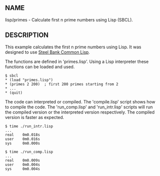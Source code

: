 
NAME
----

lisp/primes - Calculate first n prime numbers using Lisp (SBCL).

DESCRIPTION
-----------

This example calculates the first n prime numbers using Lisp.
It was designed to use [Steel Bank Common Lisp][sbcl].

  [sbcl]: http://www.sbcl.org

The functions are defined in 'primes.lisp'.  Using a Lisp
interpreter these functions can be loaded and used.

    $ sbcl
    * (load "primes.lisp")
    * (primes 2 200)  ; first 200 primes starting from 2
    * ...
    * (quit)

The code can interpreted or compiled.
The 'compile.lisp' script shows how to compile the code.
The 'run_comp.lisp' and 'run_intr.lisp' scripts will run
the compiled version or the interpreted version respectively.
The compiled version is faster as expected.

    $ time ./run_intr.lisp
    ...
    real    0m0.018s
    user    0m0.016s
    sys     0m0.000s

    $ time ./run_comp.lisp
    ...
    real    0m0.009s
    user    0m0.004s
    sys     0m0.004s

